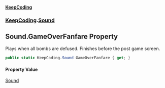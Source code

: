 #### [KeepCoding](index.md 'index')
### [KeepCoding](KeepCoding.md 'KeepCoding').[Sound](KeepCoding_Sound.md 'KeepCoding.Sound')
## Sound.GameOverFanfare Property
Plays when all bombs are defused. Finishes before the post game screen.  
```csharp
public static KeepCoding.Sound GameOverFanfare { get; }
```
#### Property Value
[Sound](KeepCoding_Sound.md 'KeepCoding.Sound')
